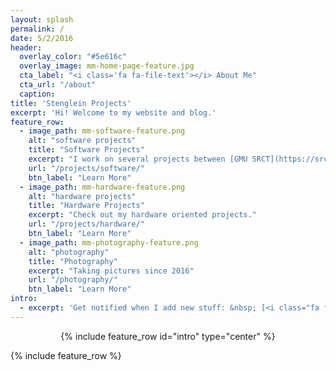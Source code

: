 ```yaml
---
layout: splash
permalink: /
date: 5/2/2016
header:
  overlay_color: "#5e616c"
  overlay_image: mm-home-page-feature.jpg
  cta_label: "<i class='fa fa-file-text'></i> About Me"
  cta_url: "/about"
  caption:
title: 'Stenglein Projects'
excerpt: 'Hi! Welcome to my website and blog.'
feature_row:
  - image_path: mm-software-feature.png
    alt: "software projects"
    title: "Software Projects"
    excerpt: "I work on several projects between [GMU SRCT](https://srct.gmu.edu) and myself."
    url: "/projects/software/"
    btn_label: "Learn More"
  - image_path: mm-hardware-feature.png
    alt: "hardware projects"
    title: "Hardware Projects"
    excerpt: "Check out my hardware oriented projects."
    url: "/projects/hardware/"
    btn_label: "Learn More"
  - image_path: mm-photography-feature.png
    alt: "photography"
    title: "Photography"
    excerpt: "Taking pictures since 2016"
    url: "/photography/"
    btn_label: "Learn More"
intro:
  - excerpt: 'Get notified when I add new stuff: &nbsp; [<i class="fa fa-twitter"></i> @mark_stenglein](https://twitter.com/mark_stenglein){: .btn .btn--twitter}'
---
```


<center>{% include feature_row id="intro" type="center" %}</center>

{% include feature_row %}

